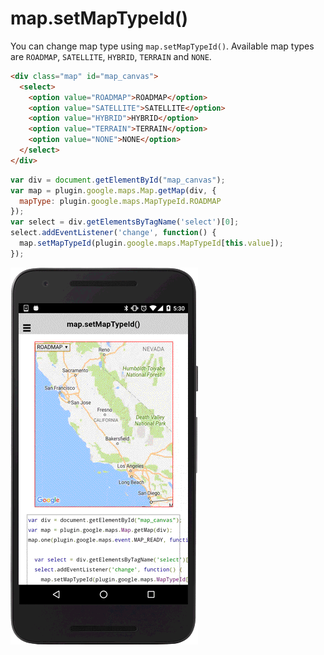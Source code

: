 # map.setMapTypeId()

You can change map type using `map.setMapTypeId()`.
Available map types are `ROADMAP`, `SATELLITE`, `HYBRID`, `TERRAIN` and `NONE`.

```html
<div class="map" id="map_canvas">
  <select>
    <option value="ROADMAP">ROADMAP</option>
    <option value="SATELLITE">SATELLITE</option>
    <option value="HYBRID">HYBRID</option>
    <option value="TERRAIN">TERRAIN</option>
    <option value="NONE">NONE</option>
  </select>
</div>
```

```js
var div = document.getElementById("map_canvas");
var map = plugin.google.maps.Map.getMap(div, {
  mapType: plugin.google.maps.MapTypeId.ROADMAP
});
var select = div.getElementsByTagName('select')[0];
select.addEventListener('change', function() {
  map.setMapTypeId(plugin.google.maps.MapTypeId[this.value]);
});

```

![](image.gif)
